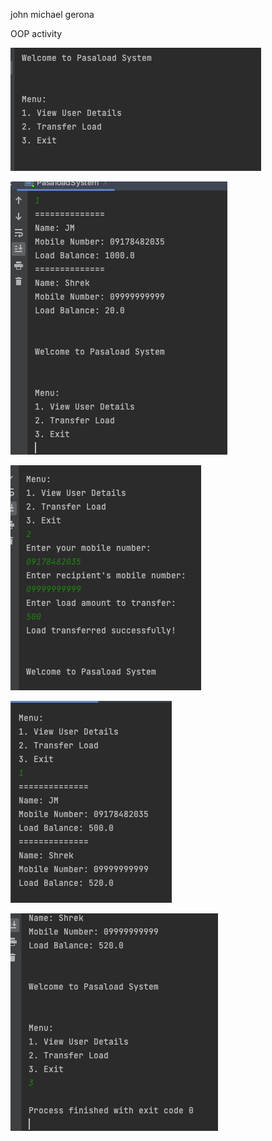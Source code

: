 john michael gerona

OOP activity

![Main Menu](screenshots/ss1.png?raw=true "Main Menu")

![View User Details"](screenshots/ss2.png?raw=true "View User Details")

![Transfer Load"](screenshots/ss3.png?raw=true "Transfer Load")

![View User Details updated balance"](screenshots/ss4.png?raw=true "View User Details updated balance")

![Exit"](screenshots/ss5.png?raw=true "Exit")